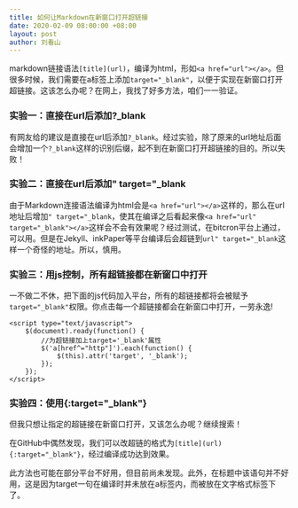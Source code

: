 ```yaml
---
title: 如何让Markdown在新窗口打开超链接
date: 2020-02-09 08:00:00 +08:00
layout: post
author: 刘看山
---
```


markdown链接语法`[title](url)`，编译为html，形如`<a href="url"></a>`。但很多时候，我们需要在a标签上添加`target="_blank"`，以便于实现在新窗口打开超链接。这该怎么办呢？在网上，我找了好多方法，咱们一一验证。

### 实验一：直接在url后添加?_blank

有网友给的建议是直接在url后添加`?_blank`。经过实验，除了原来的url地址后面会增加一个`?_blank`这样的识别后缀，起不到在新窗口打开超链接的目的。所以失败！

### 实验二：直接在url后添加" target="_blank

由于Markdown连接语法编译为html会是`<a href="url"></a>`这样的，那么在url地址后增加`" target="_blank`，使其在编译之后看起来像`<a href="url" target="_blank"></a>`这样会不会有效果呢？经过测试，在bitcron平台上通过，可以用。但是在Jekyll、inkPaper等平台编译后会超链到`url" target="_blank`这样一个奇怪的地址。所以，慎用。

### 实验三：用js控制，所有超链接都在新窗口中打开

一不做二不休，把下面的js代码加入平台，所有的超链接都将会被赋予`target="_blank"`权限。你点击每一个超链接都会在新窗口中打开，一劳永逸!

    <script type="text/javascript">
    	$(document).ready(function() {
    	    //为超链接加上target='_blank'属性
    		$('a[href^="http"]').each(function() {
    			$(this).attr('target', '_blank');
    		});
    	});
    </script>

### 实验四：使用{:target="_blank"}

但我只想让指定的超链接在新窗口打开，又该怎么办呢？继续搜索！

在GitHub中偶然发现，我们可以改超链的格式为`[title](url){:target="_blank"}`，经过编译成功达到效果。

此方法也可能在部分平台不好用，但目前尚未发现。此外，在标题中该语句并不好用，这是因为target一句在编译时并未放在a标签内，而被放在文字格式标签下了。